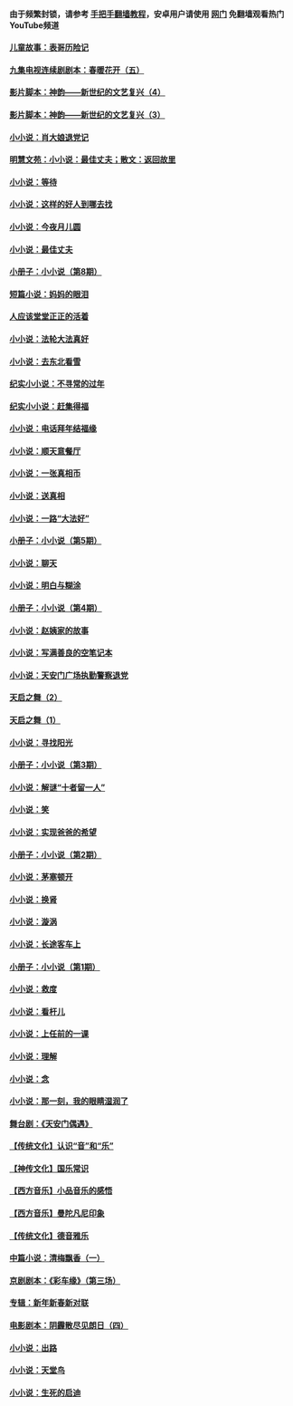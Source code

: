 #### 由于频繁封锁，请参考 [手把手翻墙教程](https://github.com/gfw-breaker/guides/wiki/)，安卓用户请使用 [网门](https://github.com/gfw-breaker/nogfw/blob/master/dl.md?t=05240701) 免翻墙观看热门YouTube频道 

#### [儿童故事：表哥历险记](../pages/328/383535.md?t=05240701) 

#### [九集电视连续剧剧本：春暖花开（五）](../pages/328/275919.md?t=05240701) 

#### [影片脚本：神韵——新世纪的文艺复兴（4）](../pages/328/266089.md?t=05240701) 

#### [影片脚本：神韵——新世纪的文艺复兴（3）](../pages/328/266087.md?t=05240701) 

#### [小小说：肖大娘退党记](../pages/328/239807.md?t=05240701) 

#### [明慧文苑：小小说：最佳丈夫；散文：返回故里](../pages/328/3439.md?t=05240701) 

#### [小小说：等待](../pages/328/223927.md?t=05240701) 

#### [小小说：这样的好人到哪去找](../pages/328/209396.md?t=05240701) 

#### [小小说：今夜月儿圆](../pages/328/193588.md?t=05240701) 

#### [小小说：最佳丈夫](../pages/328/190938.md?t=05240701) 

#### [小册子：小小说（第8期）](../pages/328/188202.md?t=05240701) 

#### [短篇小说：妈妈的眼泪](../pages/328/187712.md?t=05240701) 

#### [人应该堂堂正正的活着](../pages/328/182430.md?t=05240701) 

#### [小小说：法轮大法真好](../pages/328/174669.md?t=05240701) 

#### [小小说：去东北看雪](../pages/328/173882.md?t=05240701) 

#### [纪实小小说：不寻常的过年](../pages/328/173187.md?t=05240701) 

#### [纪实小小说：赶集得福](../pages/328/172652.md?t=05240701) 

#### [小小说：电话拜年结福缘](../pages/328/172533.md?t=05240701) 

#### [小小说：顺天意餐厅](../pages/328/170182.md?t=05240701) 

#### [小小说：一张真相币](../pages/328/169410.md?t=05240701) 

#### [小小说：送真相](../pages/328/166713.md?t=05240701) 

#### [小小说：一路“大法好”](../pages/328/162016.md?t=05240701) 

#### [小册子：小小说（第5期）](../pages/328/161131.md?t=05240701) 

#### [小小说：聊天](../pages/328/159640.md?t=05240701) 

#### [小小说：明白与糊涂](../pages/328/158101.md?t=05240701) 

#### [小册子：小小说（第4期）](../pages/328/158006.md?t=05240701) 

#### [小小说：赵姨家的故事](../pages/328/157843.md?t=05240701) 

#### [小小说：写满善良的空笔记本](../pages/328/157382.md?t=05240701) 

#### [小小说：天安门广场执勤警察退党](../pages/328/156982.md?t=05240701) 

#### [天启之舞（2）](../pages/328/153440.md?t=05240701) 

#### [天启之舞（1）](../pages/328/153439.md?t=05240701) 

#### [小小说：寻找阳光](../pages/328/153065.md?t=05240701) 

#### [小册子：小小说（第3期）](../pages/328/151715.md?t=05240701) 

#### [小小说：解谜“十者留一人”](../pages/328/148967.md?t=05240701) 

#### [小小说：笑](../pages/328/148905.md?t=05240701) 

#### [小小说：实现爸爸的希望](../pages/328/148096.md?t=05240701) 

#### [小册子：小小说（第2期）](../pages/328/147214.md?t=05240701) 

#### [小小说：茅塞顿开](../pages/328/147030.md?t=05240701) 

#### [小小说：换肾](../pages/328/146770.md?t=05240701) 

#### [小小说：漩涡](../pages/328/146683.md?t=05240701) 

#### [小小说：长途客车上](../pages/328/145076.md?t=05240701) 

#### [小册子：小小说（第1期）](../pages/328/143963.md?t=05240701) 

#### [小小说：救度](../pages/328/143927.md?t=05240701) 

#### [小小说：看杆儿](../pages/328/142137.md?t=05240701) 

#### [小小说：上任前的一课](../pages/328/140808.md?t=05240701) 

#### [小小说：理解](../pages/328/140476.md?t=05240701) 

#### [小小说：念](../pages/328/139513.md?t=05240701) 

#### [小小说：那一刻，我的眼睛湿润了](../pages/328/138476.md?t=05240701) 

#### [舞台剧：《天安门偶遇》](../pages/328/117155.md?t=05240701) 

#### [【传统文化】认识“音”和“乐”](../pages/328/108667.md?t=05240701) 

#### [【神传文化】国乐常识](../pages/328/104225.md?t=05240701) 

#### [【西方音乐】小品音乐的感悟](../pages/328/102924.md?t=05240701) 

#### [【西方音乐】曼陀凡尼印象](../pages/328/102922.md?t=05240701) 

#### [【传统文化】德音雅乐](../pages/328/102923.md?t=05240701) 

#### [中篇小说：清梅飘香（一）](../pages/328/101058.md?t=05240701) 

#### [京剧剧本：《彩车缘》（第三场）](../pages/328/96434.md?t=05240701) 

#### [专辑：新年新春新对联](../pages/328/94991.md?t=05240701) 

#### [电影剧本：阴霾散尽见朗日（四）](../pages/328/87081.md?t=05240701) 

#### [小小说：出路](../pages/328/84848.md?t=05240701) 

#### [小小说：天堂鸟](../pages/328/83084.md?t=05240701) 

#### [小小说：生死的启迪](../pages/328/70977.md?t=05240701) 

